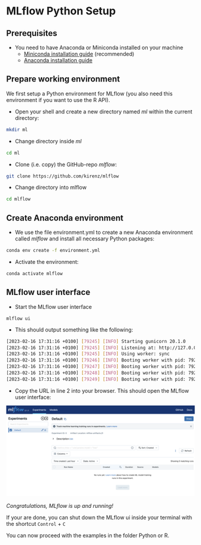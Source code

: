 # MLflow Python Setup


## Prerequisites

- You need to have Anaconda or Miniconda installed on your machine
  - [Miniconda installation guide](https://kirenz.github.io/codelabs/codelabs/miniconda/#0) (recommended)
  - [Anaconda installation guide](https://kirenz.github.io/codelabs/codelabs/anaconda-install/#0)


## Prepare working environment

We first setup a Python environment for MLflow (you also need this environment if you want to use the R API).

- Open your shell and create a new directory named *ml* within the current directory:

```bash
mkdir ml
```

- Change directory inside *ml*

```bash
cd ml
```

- Clone (i.e. copy) the GitHub-repo *mlflow*:

```bash
git clone https://github.com/kirenz/mlflow
```

- Change directory into mlflow

```bash
cd mlflow
```

## Create Anaconda environment

- We use the file environment.yml to create a new Anaconda environment called *mlflow* and install all necessary Python packages:

```bash
conda env create -f environment.yml
```

- Activate the environment:

```bash
conda activate mlflow
```

## MLflow user interface

- Start the MLflow user interface

```
mlflow ui
```

- This should output something like the following:

```bash
[2023-02-16 17:31:16 +0100] [79245] [INFO] Starting gunicorn 20.1.0
[2023-02-16 17:31:16 +0100] [79245] [INFO] Listening at: http://127.0.0.1:5000 (79245)
[2023-02-16 17:31:16 +0100] [79245] [INFO] Using worker: sync
[2023-02-16 17:31:16 +0100] [79246] [INFO] Booting worker with pid: 79246
[2023-02-16 17:31:16 +0100] [79247] [INFO] Booting worker with pid: 79247
[2023-02-16 17:31:16 +0100] [79248] [INFO] Booting worker with pid: 79248
[2023-02-16 17:31:16 +0100] [79249] [INFO] Booting worker with pid: 79249
```
- Copy the URL in line 2 into your browser. This should open the MLflow user interface:

![](/img/mlflow-ui.png)


*Congratulations, MLflow is up and running!*

If your are done, you can shut down the MLflow ui inside your terminal with the shortcut `Control` + `C`

You can now proceed with the examples in the folder Python or R.